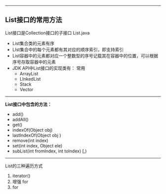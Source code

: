 ----

## List接口的常用方法

List接口是Collection接口的子接口 List.java

- List集合类的元素有序
- LIst集合中的每个元素都有其对应的顺序索引，即支持索引
- List容器中的元素都对应一个整数型的序号记载其在容器中的位置，可以根据序号存取容器中的元素
- JDK API中List接口的实现类有：  常用
  - ArrayList
  - LInkedList
  - Stack 
  - Vector 

---

**List接口中包含的方法：** 

- add()
- addAll()
- get()
- indexOf(Object obj)
- lastIndexOf(Object obj )
- remove(int index)
- set(int index, Object ele)
- subList(int fromIndex, int toIndex) [,)

---

List的三种遍历方式

1. iterator()
2. 增强 for
3. for 



